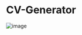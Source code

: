 # CV-Generator

![image](https://user-images.githubusercontent.com/102310770/212890374-e6fd917a-b4a5-4e96-a6fa-5ad3fdfdd87b.png)

